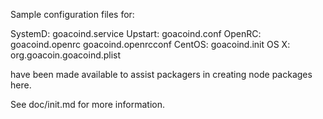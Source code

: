 Sample configuration files for:

SystemD: goacoind.service
Upstart: goacoind.conf
OpenRC:  goacoind.openrc
         goacoind.openrcconf
CentOS:  goacoind.init
OS X:    org.goacoin.goacoind.plist

have been made available to assist packagers in creating node packages here.

See doc/init.md for more information.
